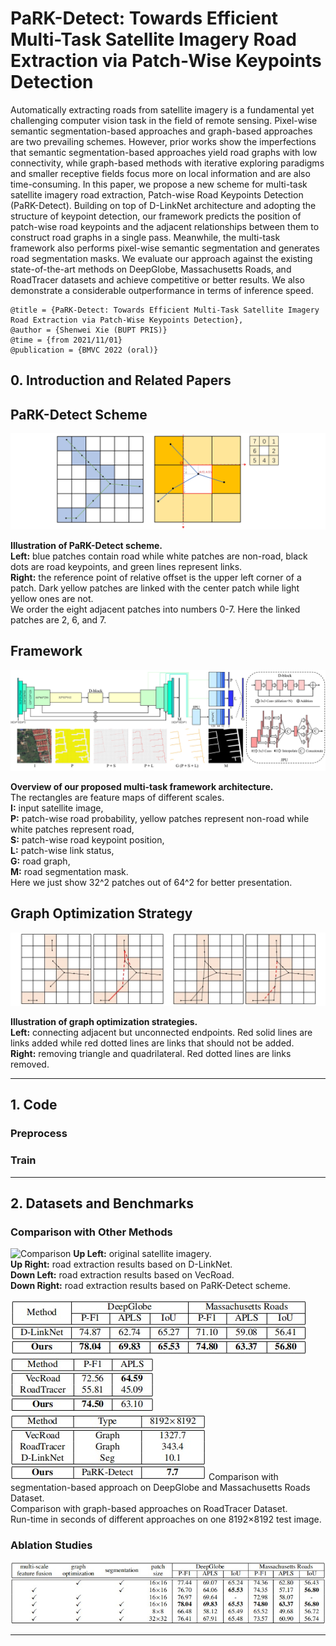 # PaRK-Detect: Towards Efficient Multi-Task Satellite Imagery Road Extraction via Patch-Wise Keypoints Detection
Automatically extracting roads from satellite imagery is a fundamental yet challenging computer vision task in the field of remote sensing. 
Pixel-wise semantic segmentation-based approaches and graph-based approaches are two prevailing schemes. However, prior works show the 
imperfections that semantic segmentation-based approaches yield road graphs with low connectivity, while graph-based methods with iterative 
exploring paradigms and smaller receptive fields focus more on local information and are also time-consuming. In this paper, we propose a 
new scheme for multi-task satellite imagery road extraction, Patch-wise Road Keypoints Detection (PaRK-Detect). Building on top of D-LinkNet 
architecture and adopting the structure of keypoint detection, our framework predicts the position of patch-wise road keypoints and the 
adjacent relationships between them to construct road graphs in a single pass. Meanwhile, the multi-task framework also performs pixel-wise 
semantic segmentation and generates road segmentation masks. We evaluate our approach against the existing state-of-the-art methods on 
DeepGlobe, Massachusetts Roads, and RoadTracer datasets and achieve competitive or better results. We also demonstrate a considerable 
outperformance in terms of inference speed.

```
@title = {PaRK-Detect: Towards Efficient Multi-Task Satellite Imagery Road Extraction via Patch-Wise Keypoints Detection},  
@author = {Shenwei Xie (BUPT PRIS)}
@time = {from 2021/11/01}
@publication = {BMVC 2022 (oral)}
```

## 0. Introduction and Related Papers

## PaRK-Detect Scheme
![PaRK-Detect Scheme](/fig/scheme.jpg)

**Illustration of PaRK-Detect scheme.** <br />
**Left:** blue patches contain road while white patches are non-road, black dots are road keypoints, and green lines represent links. <br />
**Right:** the reference point of relative offset is the upper left corner of a patch. Dark yellow patches are linked with the center patch while light yellow ones are not. <br />
We order the eight adjacent patches into numbers 0-7. Here the linked patches are 2, 6, and 7.

## Framework
![Framework](/fig/framework.jpg)

**Overview of our proposed multi-task framework architecture.** <br />
The rectangles are feature maps of different scales. <br />
**I:** input satellite image, <br />
**P:** patch-wise road probability, yellow patches represent non-road while white patches represent road, <br />
**S:** patch-wise road keypoint position, <br />
**L:** patch-wise link status, <br />
**G:** road graph, <br />
**M:** road segmentation mask. <br />
Here we just show 32^2 patches out of 64^2 for better presentation.

## Graph Optimization Strategy
![Graph Optimization Strategy](/fig/graph_optimization.jpg#pic_center)

**Illustration of graph optimization strategies.** <br />
**Left:** connecting adjacent but unconnected endpoints. Red solid lines are links added while red dotted lines are links that should not be added. <br />
**Right:** removing triangle and quadrilateral. Red dotted lines are links removed.

- - -

## 1. Code

### Preprocess

### Train

- - -

## 2. Datasets and Benchmarks

### Comparison with Other Methods
![Comparison](/fig/toronto.png)
**Up Left:** original satellite imagery. <br />
**Up Right:** road extraction results based on D-LinkNet. <br />
**Down Left:** road extraction results based on VecRoad. <br />
**Down Right:** road extraction results based on PaRK-Detect scheme.

![Table1](/fig/table1.jpg)![Table2](/fig/table2.jpg)![Table3](/fig/table3.jpg)
Comparison with segmentation-based approach on DeepGlobe and Massachusetts Roads Dataset. <br />
Comparison with graph-based approaches on RoadTracer Dataset. <br />
Run-time in seconds of different approaches on one 8192×8192 test image.

### Ablation Studies
![Ablation Studies](/fig/ablation_study.jpg)

- - -
